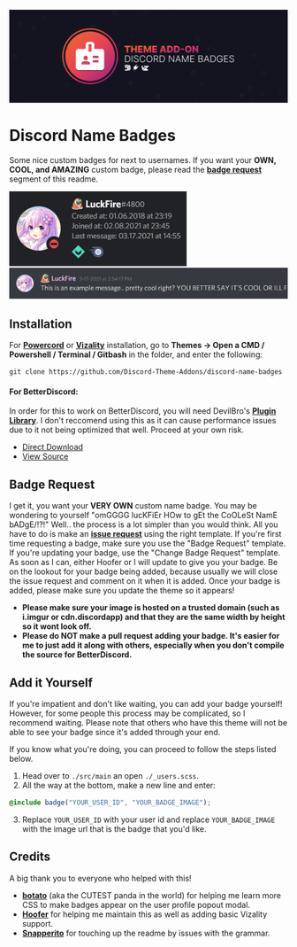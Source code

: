 ![Banner](./assets/banner.png)

# Discord Name Badges
Some nice custom badges for next to usernames. If you want your **OWN, COOL, and AMAZING** custom badge, please read the **[badge request](https://github.com/Discord-Theme-Addons/discord-name-badges#badge-request)** segment of this readme.

![Preview](./screenshots/UsermodalPreview.png)
![Preview](./screenshots/MessagePreview.png)

## Installation
For **[Powercord](http://powercord.dev/)** or **[Vizality](https://vizality.com/)** installation, go to **Themes -> Open a CMD / Powershell / Terminal / Gitbash** in the folder, and enter the following:
```
git clone https://github.com/Discord-Theme-Addons/discord-name-badges
```

#### For BetterDiscord:
In order for this to work on BetterDiscord, you will need DevilBro's **[Plugin Library](https://github.com/mwittrien/BetterDiscordAddons/tree/master/Library/)**. I don't reccomend using this as it can cause performance issues due to it not being optimized that well. Proceed at your own risk.
- [Direct Download](https://betterdiscord.net/ghdl?id=3555)
- [View Source](https://raw.githack.com/Discord-Theme-Addons/discord-name-badges/main/src/main/betterdiscord/NameBadges.theme.css)

## Badge Request
I get it, you want your **VERY OWN** custom name badge. You may be wondering to yourself "omGGGG lucKFiEr HOw to gEt the CoOLeSt NamE bADgE/!?!" Well.. the process is a lot simpler than you would think. All you have to do is make an **[issue request](https://github.com/Discord-Theme-Addons/discord-name-badges/issues/new/choose)** using the right template. If you're first time requesting a badge, make sure you use the "Badge Request" template. If you're updating your badge, use the "Change Badge Request" template. As soon as I can, either Hoofer or I will update to give you your badge. Be on the lookout for your badge being added, because usually we will close the issue request and comment on it when it is added. Once your badge is added, please make sure you update the theme so it appears!
- **Please make sure your image is hosted on a trusted domain (such as i.imgur or cdn.discordapp) and that they are the same width by height so it wont look off.**
- **Please do NOT make a pull request adding your badge. It's easier for me to just add it along with others, especially when you don't compile the source for BetterDiscord.**

## Add it Yourself
If you're impatient and don't like waiting, you can add your badge yourself! However, for some people this process may be complicated, so I recommend waiting. Please note that others who have this theme will not be able to see your badge since it's added through your end. 

If you know what you're doing, you can proceed to follow the steps listed below.
1. Head over to `./src/main` an open `./_users.scss`.
2. All the way at the bottom, make a new line and enter:
```scss
@include badge("YOUR_USER_ID", "YOUR_BADGE_IMAGE");
```
3. Replace `YOUR_USER_ID` with your user id and replace `YOUR_BADGE_IMAGE` with the image url that is the badge that you'd like.

## Credits 
A big thank you to everyone who helped with this!
- **[botato](https://github.com/bototo2)** (aka the CUTEST panda in the world) for helping me learn more CSS to make badges appear on the user profile popout modal. 
- **[Hoofer](https://github.com/HooferDevelops)** for helping me maintain this as well as adding basic Vizality support.
- **[Snapperito](https://github.com/Snapperito)** for touching up the readme by issues with the grammar.
